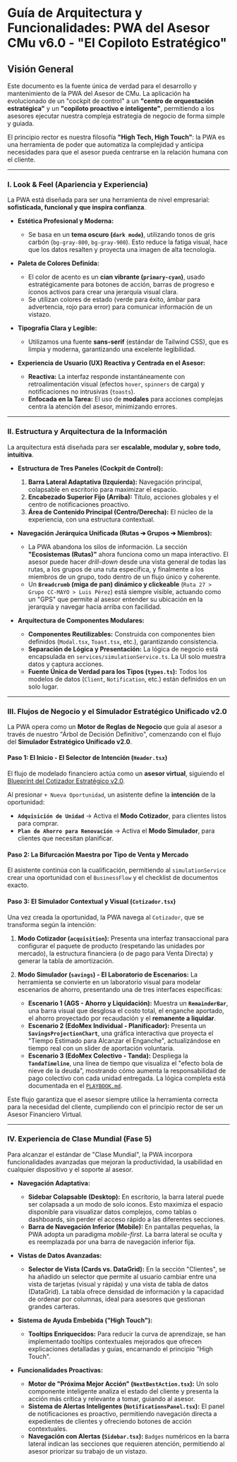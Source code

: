 # Guía de Arquitectura y Funcionalidades: PWA del Asesor CMu v6.0 - "El Copiloto Estratégico"

## Visión General
Este documento es la fuente única de verdad para el desarrollo y mantenimiento de la PWA del Asesor de CMu. La aplicación ha evolucionado de un "cockpit de control" a un **"centro de orquestación estratégica"** y un **"copiloto proactivo e inteligente"**, permitiendo a los asesores ejecutar nuestra compleja estrategia de negocio de forma simple y guiada.

El principio rector es nuestra filosofía **"High Tech, High Touch"**: la PWA es una herramienta de poder que automatiza la complejidad y anticipa necesidades para que el asesor pueda centrarse en la relación humana con el cliente.

---

### I. Look & Feel (Apariencia y Experiencia)

La PWA está diseñada para ser una herramienta de nivel empresarial: **sofisticada, funcional y que inspira confianza**.

-   **Estética Profesional y Moderna:**
    -   Se basa en un **tema oscuro (`dark mode`)**, utilizando tonos de gris carbón (`bg-gray-800`, `bg-gray-900`). Esto reduce la fatiga visual, hace que los datos resalten y proyecta una imagen de alta tecnología.

-   **Paleta de Colores Definida:**
    -   El color de acento es un **cian vibrante (`primary-cyan`)**, usado estratégicamente para botones de acción, barras de progreso e íconos activos para crear una jerarquía visual clara.
    -   Se utilizan colores de estado (verde para éxito, ámbar para advertencia, rojo para error) para comunicar información de un vistazo.

-   **Tipografía Clara y Legible:**
    -   Utilizamos una fuente **sans-serif** (estándar de Tailwind CSS), que es limpia y moderna, garantizando una excelente legibilidad.

-   **Experiencia de Usuario (UX) Reactiva y Centrada en el Asesor:**
    -   **Reactiva:** La interfaz responde instantáneamente con retroalimentación visual (efectos `hover`, `spinners` de carga) y notificaciones no intrusivas (`toasts`).
    -   **Enfocada en la Tarea:** El uso de **modales** para acciones complejas centra la atención del asesor, minimizando errores.

---

### II. Estructura y Arquitectura de la Información

La arquitectura está diseñada para ser **escalable, modular y, sobre todo, intuitiva**.

-   **Estructura de Tres Paneles (Cockpit de Control):**
    1.  **Barra Lateral Adaptativa (Izquierda):** Navegación principal, colapsable en escritorio para maximizar el espacio.
    2.  **Encabezado Superior Fijo (Arriba):** Título, acciones globales y el centro de notificaciones proactivo.
    3.  **Área de Contenido Principal (Centro/Derecha):** El núcleo de la experiencia, con una estructura contextual.

-   **Navegación Jerárquica Unificada (Rutas ➔ Grupos ➔ Miembros):**
    -   La PWA abandona los silos de información. La sección **"Ecosistemas (Rutas)"** ahora funciona como un mapa interactivo. El asesor puede hacer *drill-down* desde una vista general de todas las rutas, a los grupos de una ruta específica, y finalmente a los miembros de un grupo, todo dentro de un flujo único y coherente.
    -   Un **`Breadcrumb` (miga de pan) dinámico y clickeable** (`Ruta 27 > Grupo CC-MAYO > Luis Pérez`) está siempre visible, actuando como un "GPS" que permite al asesor entender su ubicación en la jerarquía y navegar hacia arriba con facilidad.

-   **Arquitectura de Componentes Modulares:**
    -   **Componentes Reutilizables:** Construida con componentes bien definidos (`Modal.tsx`, `Toast.tsx`, etc.), garantizando consistencia.
    -   **Separación de Lógica y Presentación:** La lógica de negocio está encapsulada en `services/simulationService.ts`. La UI solo muestra datos y captura acciones.
    -   **Fuente Única de Verdad para los Tipos (`types.ts`):** Todos los modelos de datos (`Client`, `Notification`, etc.) están definidos en un solo lugar.

---

### III. Flujos de Negocio y el Simulador Estratégico Unificado v2.0

La PWA opera como un **Motor de Reglas de Negocio** que guía al asesor a través de nuestro "Árbol de Decisión Definitivo", comenzando con el flujo del **Simulador Estratégico Unificado v2.0**.

#### **Paso 1: El Inicio - El Selector de Intención (`Header.tsx`)**
El flujo de modelado financiero actúa como un **asesor virtual**, siguiendo el [Blueprint del Cotizador Estratégico v2.0](./BLUEPRINT_COTIZADOR_ESTRATEGICO.md).

Al presionar `+ Nueva Oportunidad`, un asistente define la **intención** de la oportunidad:
- **`Adquisición de Unidad`** -> Activa el **Modo Cotizador**, para clientes listos para comprar.
- **`Plan de Ahorro para Renovación`** -> Activa el **Modo Simulador**, para clientes que necesitan planificar.

#### **Paso 2: La Bifurcación Maestra por Tipo de Venta y Mercado**
El asistente continúa con la cualificación, permitiendo al `simulationService` crear una oportunidad con el `BusinessFlow` y el checklist de documentos exacto.

#### **Paso 3: El Simulador Contextual y Visual (`Cotizador.tsx`)**
Una vez creada la oportunidad, la PWA navega al `Cotizador`, que se transforma según la intención:

1.  **Modo Cotizador (`acquisition`):** Presenta una interfaz transaccional para configurar el paquete de producto (respetando las unidades por mercado), la estructura financiera (o de pago para Venta Directa) y generar la tabla de amortización.

2.  **Modo Simulador (`savings`) - El Laboratorio de Escenarios:** La herramienta se convierte en un laboratorio visual para modelar escenarios de ahorro, presentando una de tres interfaces específicas:
    -   **Escenario 1 (AGS - Ahorro y Liquidación):** Muestra un **`RemainderBar`**, una barra visual que desglosa el costo total, el enganche aportado, el ahorro proyectado por recaudación y el **remanente a liquidar**.
    -   **Escenario 2 (EdoMex Individual - Planificador):** Presenta un **`SavingsProjectionChart`**, una gráfica interactiva que proyecta el "Tiempo Estimado para Alcanzar el Enganche", actualizándose en tiempo real con un slider de aportación voluntaria.
    -   **Escenario 3 (EdoMex Colectivo - Tanda):** Despliega la **`TandaTimeline`**, una línea de tiempo que visualiza el "efecto bola de nieve de la deuda", mostrando cómo aumenta la responsabilidad de pago colectivo con cada unidad entregada. La lógica completa está documentada en el [`PLAYBOOK.md`](./PLAYBOOK.md).

Este flujo garantiza que el asesor siempre utilice la herramienta correcta para la necesidad del cliente, cumpliendo con el principio rector de ser un Asesor Financiero Virtual.

---

### IV. Experiencia de Clase Mundial (Fase 5)

Para alcanzar el estándar de "Clase Mundial", la PWA incorpora funcionalidades avanzadas que mejoran la productividad, la usabilidad en cualquier dispositivo y el soporte al asesor.

-   **Navegación Adaptativa:**
    -   **Sidebar Colapsable (Desktop):** En escritorio, la barra lateral puede ser colapsada a un modo de solo iconos. Esto maximiza el espacio disponible para visualizar datos complejos, como tablas o dashboards, sin perder el acceso rápido a las diferentes secciones.
    -   **Barra de Navegación Inferior (Mobile):** En pantallas pequeñas, la PWA adopta un paradigma *mobile-first*. La barra lateral se oculta y es reemplazada por una barra de navegación inferior fija.

-   **Vistas de Datos Avanzadas:**
    -   **Selector de Vista (Cards vs. DataGrid):** En la sección "Clientes", se ha añadido un selector que permite al usuario cambiar entre una vista de tarjetas (visual y rápida) y una vista de tabla de datos (DataGrid). La tabla ofrece densidad de información y la capacidad de ordenar por columnas, ideal para asesores que gestionan grandes carteras.

-   **Sistema de Ayuda Embebida ("High Touch"):**
    -   **Tooltips Enriquecidos:** Para reducir la curva de aprendizaje, se han implementado tooltips contextuales mejorados que ofrecen explicaciones detalladas y guías, encarnando el principio "High Touch".

-   **Funcionalidades Proactivas:**
    -   **Motor de "Próxima Mejor Acción" (`NextBestAction.tsx`):** Un solo componente inteligente analiza el estado del cliente y presenta la acción más crítica y relevante a tomar, guiando al asesor.
    -   **Sistema de Alertas Inteligentes (`NotificationsPanel.tsx`):** El panel de notificaciones es proactivo, permitiendo navegación directa a expedientes de clientes y ofreciendo botones de acción contextuales.
    -   **Navegación con Alertas (`Sidebar.tsx`):** `Badges` numéricos en la barra lateral indican las secciones que requieren atención, permitiendo al asesor priorizar su trabajo de un vistazo.
